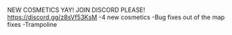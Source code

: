 NEW COSMETICS YAY! JOIN DISCORD PLEASE! https://discord.gg/z8sVf53KsM
-4 new cosmetics
-Bug fixes out of the map fixes
-Trampoline
